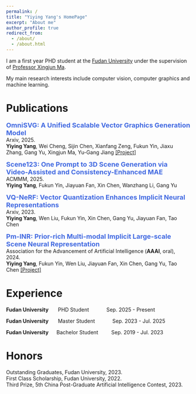 ```yaml
---
permalink: /
title: "Yiying Yang's HomePage"
excerpt: "About me"
author_profile: true
redirect_from: 
  - /about/
  - /about.html
---
```


I am a first year PHD student at the [Fudan University](https://www.fudan.edu.cn/en) under the supervision of [Professor Xingjun Ma](http://xingjunma.com/).

My main research interests include computer vision, computer graphics and machine learning.




# Publications

**<font color="#4169E1" size=4 >OmniSVG: A Unified Scalable Vector Graphics Generation Model </font>**  
Arxiv, 2025.  
**Yiying Yang**, Wei Cheng, Sijin Chen, Xianfang Zeng, Fukun Yin, Jiaxu Zhang, Gang Yu, Xingjun Ma, Yu-Gang Jiang
[[Project]](https://omnisvg.github.io/)

**<font color="#4169E1" size=4 >Scene123: One Prompt to 3D Scene Generation via Video-Assisted and Consistency-Enhanced MAE </font>**  
ACMMM, 2025.  
**Yiying Yang**, Fukun Yin, Jiayuan Fan, Xin Chen, Wanzhang Li, Gang Yu

**<font color="#4169E1" size=4 >VQ-NeRF: Vector Quantization Enhances Implicit Neural Representations </font>**  
Arxiv, 2023.  
**Yiying Yang**, Wen Liu, Fukun Yin, Xin Chen, Gang Yu, Jiayuan Fan, Tao Chen

**<font color="#4169E1" size=4 >Pm-INR: Prior-rich Multi-modal Implicit Large-scale Scene Neural Representation </font>**  
Association for the Advancement of Artificial Intelligence (**AAAI**, oral), 2024.  
**Yiying Yang**, Fukun Yin, Wen Liu, Jiayuan Fan, Xin Chen, Gang Yu, Tao Chen
[[Project]](https://github.com/YiyingYang12/PM-INR)


# Experience

**Fudan University**    &emsp;&nbsp;     PHD Student    &emsp;&emsp;&nbsp;&nbsp;&nbsp;     Sep. 2025 - Present 

**Fudan University**    &emsp;&nbsp;     Master Student    &emsp;&emsp;&nbsp;&nbsp;&nbsp;     Sep. 2023 - Jul. 2025 

**Fudan University**   &emsp;    Bachelor Student  &emsp;&emsp;    Sep. 2019 - Jul. 2023  





# Honors 
Outstanding Graduates, Fudan University, 2023.  
First Class Scholarship, Fudan University, 2022.   
Third Prize, 5th China Post-Graduate Artificial Intelligence Contest, 2023.  



